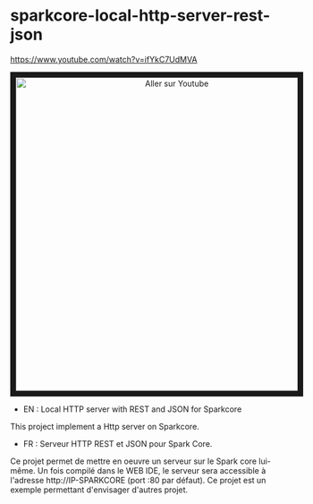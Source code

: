 sparkcore-local-http-server-rest-json
=====================================

https://www.youtube.com/watch?v=ifYkC7UdMVA

<center><a href="http://www.youtube.com/watch?feature=player_embedded&v=ifYkC7UdMVA
" target="_blank"><img src="http://img.youtube.com/vi/ifYkC7UdMVA/0.jpg" 
alt="Aller sur Youtube" width="560" border="10" /></a>
</center>

- EN : Local HTTP server with REST and JSON for Sparkcore

This project implement a Http server on Sparkcore.

- FR : Serveur HTTP REST et JSON pour Spark Core.

Ce projet permet de mettre en oeuvre un serveur sur le Spark core lui-même.
Un fois compilé dans le WEB IDE, le serveur sera accessible à l'adresse http://IP-SPARKCORE (port :80 par défaut). Ce projet est un exemple permettant d'envisager d'autres projet.
